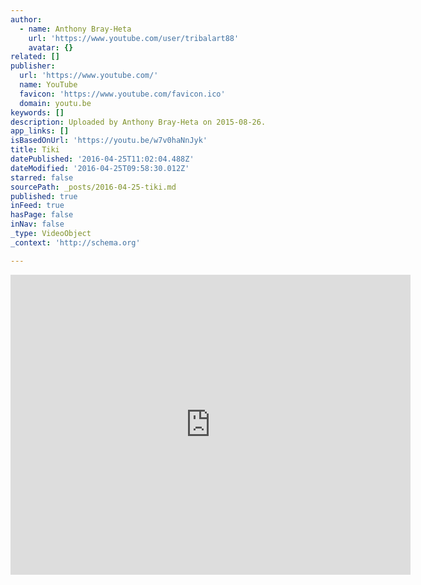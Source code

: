 ```yaml
---
author:
  - name: Anthony Bray-Heta
    url: 'https://www.youtube.com/user/tribalart88'
    avatar: {}
related: []
publisher:
  url: 'https://www.youtube.com/'
  name: YouTube
  favicon: 'https://www.youtube.com/favicon.ico'
  domain: youtu.be
keywords: []
description: Uploaded by Anthony Bray-Heta on 2015-08-26.
app_links: []
isBasedOnUrl: 'https://youtu.be/w7v0haNnJyk'
title: Tiki
datePublished: '2016-04-25T11:02:04.488Z'
dateModified: '2016-04-25T09:58:30.012Z'
starred: false
sourcePath: _posts/2016-04-25-tiki.md
published: true
inFeed: true
hasPage: false
inNav: false
_type: VideoObject
_context: 'http://schema.org'

---
```

<iframe src="https://cdn.embedly.com/widgets/media.html?src=https%3A%2F%2Fwww.youtube.com%2Fembed%2Fw7v0haNnJyk%3Ffeature%3Doembed&amp;url=https%3A%2F%2Fwww.youtube.com%2Fwatch%3Fv%3Dw7v0haNnJyk%26feature%3Dyoutu.be&amp;image=https%3A%2F%2Fi.ytimg.com%2Fvi%2Fw7v0haNnJyk%2Fhqdefault.jpg&amp;key=b7d04c9b404c499eba89ee7072e1c4f7&amp;type=text%2Fhtml&amp;schema=youtube" width="640" height="480" scrolling="no" frameborder="0" allowfullscreen="" style=""></iframe>